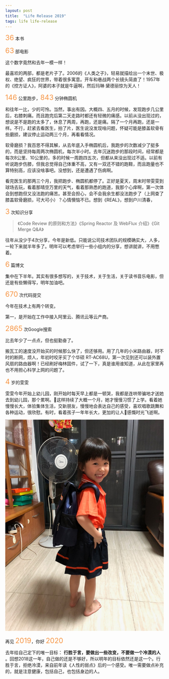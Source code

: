 ```yaml
---
layout: post
title:  "Life Release 2019"
tags: life life-release
---
```


<span style="color:#F79646; font-size: 1.6em;">36</span> 本书




<!--more-->

<span style="color:#F79646; font-size: 1.6em;">63</span> 部电影<br>

这个数字竟然和去年一模一样！

最喜欢的两部，都是老片子了。2006的《人类之子》，轻易就描绘出一个末世、极权、绝望、疯狂的世界，带着很多寓意。开车和巷战两个长镜头简直了！1957年的《控方证人》，阿婆的本子就是牛逼啊，然后玛琳·黛德丽惊为天人！


<span style="color:#F79646; font-size: 1.6em;">146</span> 公里跑步，<span style="color:#F79646; font-size: 1.6em;">843</span> 分钟椭圆机

和往年一比，少的可怜。当然，事出有因。大概四、五月的时候，发现跑步几公里后，右膝刺痛。而且跑完后第二天走路时都还有轻微的痛感。以前从没出现过的，想说是不是跑的太多了，休息了两周，再跑，还是痛。隔了一个月再跑，还是一样。不行，赶紧去看医生，拍了片，医生说没发现啥问题，怀疑可能是膝盖软骨有些磨损，建议停止运动两三个月，再看看情况。

软骨磨损？我百思不得其解，从去年底入手椭圆机后，我跑步的次数减少了挺多的，而是坚持每周两次椭圆机，每次半小时。去年沉迷跑步的那段时间，经常都是每次8公里、10公里的，多的时候一周跑四五次，但都从来没出现过不适。以前有听说跑步伤膝，但我总觉得自己体重不高，又有一双还不错的跑鞋，而且跑量也不算特别高，应该没啥事吧。没想到，还是遭遇了伤病啊。

看完医生的那两三个月，我把跑步、椭圆机都停了。正好是夏天，周末时带雯雯到球场去玩，看着那晴空万里的天气，看着那熟悉的跑道，我那个心痒啊，第一次体会到想跑但又没法跑的痛苦。甚至会担心，会不会我余生都没法跑步了（上网查了膝盖软骨磨损，可大可小）？心情懊恼不已。想到《REAL》，想到户川清春，

<span style="color:#F79646; font-size: 1.6em;">3</span> 次知识分享

> 《Code Review 的原则和方法》《Spring Reactor 及 WebFlux 介绍》《Git Merge Q&A》

往年从没少于4次分享，今年是新低。只能说公司技术团队的规模确实大，人多，一轮下来就半年多了。明年可以考虑举行一些小组内的分享，想讲就讲，不用憋着。

<span style="color:#F79646; font-size: 1.6em;">6</span> 篇博文<br>

集中在下半年。其实有很多想写的，关于技术，关于生活，关于读书音乐电影，但还是有些懒得写，明年加油吧。

<span style="color:#F79646; font-size: 1.6em;">670</span> 次代码提交

今年在技术上有两个转变。

第一，是开始在工作中接入阿里云、腾讯云等云产商。

<span style="color:#F79646; font-size: 1.6em;">2865</span> 次Google搜索

比去年少了一点点，但也挺勤奋了。

搬瓦工的速度没开始买的时候那么快了，但还够用。用了几年的小米路由器，时不时的断网，烦人，年初时咬牙买了个华硕 RT-AC68U，第一次见到还可以装外置风扇的路由器啊！已经刷好梅林固件，试了一下，真是谁用谁知道，从此在家里再也不用担心科学上网的问题了。


<span style="color:#F79646; font-size: 1.6em;">4</span> 岁的雯雯

雯雯今年开始上幼儿园，刚开始时每天早上都是一顿哭，我都是连哄带骗地才送她去到幼儿园，那个累啊。这样持续了大概一个月，她才慢慢习惯了上学。看着她慢慢长大，体验集体生活，交新朋友，慢慢地会表达自己的感受，喜欢唱歌跳舞和各种运动，很欣慰。有时，看着孩子一年年长大，更加的让人感慨时光飞逝啊。

![ultima17-cumulus19](/images/blog/2018-12-31-life-release-2018/laura-kindergarden.jpg)

再见 <span style="color:#F79646; font-size: 1.6em;">2019</span>，你好 <span style="color:#F79646; font-size: 1.6em;">2020</span>

去年给自己定下的唯一目标： **行胜于言，要做出一些改变，不要做一个冷漠的人** 。回想2018这一年，自己做的还是不够好，所以明年的目标依然还是这一个。行胜于言，拒绝冷漠，来自前年读《人性的弱点》后的一个感受。唯一需要做点补充的，就是注意健康，包括自己，也包括身边的人。